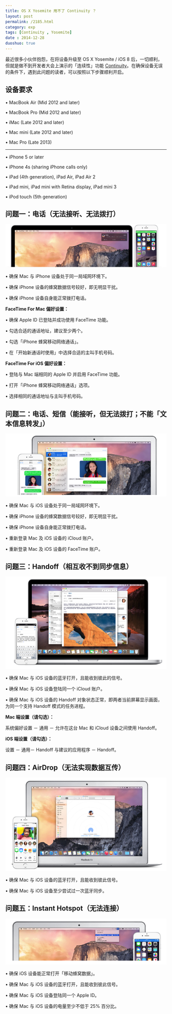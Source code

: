 ```yaml
---
title: OS X Yosemite 用不了 Continuity ？
layout: post
permalink: /2185.html
category: exp
tags: [Continuity , Yosemite]
date : 2014-12-28
duoshuo: true
---
```

最近很多小伙伴抱怨，在将设备升级至 OS X Yosemite / iOS 8 后，一切顺利，但就是做不到开发者大会上演示的「连续性」功能 <a title="" href="http://www.apple.com/cn/osx/continuity/" data-original-title="">Continuity</a>。在确保设备无误的条件下，遇到此问题的读者，可以按照以下步骤顺利开启。

## 设备要求

• MacBook Air (Mid 2012 and later)

• MacBook Pro (Mid 2012 and later)

• iMac (Late 2012 and later)

• Mac mini (Late 2012 and later)

• Mac Pro (Late 2013)

* * *

• iPhone 5 or later

• iPhone 4s (sharing iPhone calls only)

• iPad (4th generation), iPad Air, iPad Air 2

• iPad mini, iPad mini with Retina display, iPad mini 3

• iPod touch (5th generation)

## 问题一：电话（无法接听、无法拨打）

![OS X Yosemite 用不了 Continuity ？][1]

• 确保 Mac 与 iPhone 设备处于同一局域网环境下。

• 确保 iPhone 设备的蜂窝数据信号较好，即无明显干扰。

• 确保 iPhone 设备自身能正常拨打电话。

**FaceTime For Mac 偏好设置：**

• 确保 Apple ID 已登陆并成功使用 FaceTime 功能。

• 勾选合适的通话地址，建议至少两个。

• 勾选「iPhone 蜂窝移动网络通话」。

• 在「开始新通话时使用」中选择合适的主叫手机号码。

**FaceTime For iOS 偏好设置：**

• 登陆与 Mac 端相同的 Apple ID 并启用 FaceTime 功能。

• 打开「iPhone 蜂窝移动网络通话」选项。

• 选择相同的通话地址与主叫手机号码。

## 问题二：电话、短信（能接听，但无法拨打；不能「文本信息转发」）

![OS X Yosemite 用不了 Continuity ？][2]

• 确保 Mac 与 iOS 设备处于同一局域网环境下。

• 确保 iPhone 设备的蜂窝数据信号较好，即无明显干扰。

• 确保 iPhone 设备自身能正常拨打电话。

• 重新登录 Mac 及 iOS 设备的 iCloud 账户。

• 重新登录 Mac 及 iOS 设备的 FaceTime 账户。

## 问题三：Handoff（相互收不到同步信息）

![OS X Yosemite 用不了 Continuity ？][3]

• 确保 Mac 与 iOS 设备的蓝牙打开，且能收到彼此的信号。

• 确保 Mac 与 iOS 设备登陆同一个 iCloud 账户。

• 确保 Mac 与 iOS 设备的 Handoff 对象状态正常，即两者当前屏幕显示画面，为同一个支持 Handoff 模式的任务进程。

**Mac 端设置（请勾选）：**

系统偏好设置 － 通用 － 允许在这台 Mac 和 iCloud 设备之间使用 Handoff。

**iOS 端设置（请勾选）：**

设置 － 通用－ Handoff 与建议的应用程序 － Handoff。

## 问题四：AirDrop（无法实现数据互传）

![OS X Yosemite 用不了 Continuity ？][4]

• 确保 Mac 与 iOS 设备的蓝牙打开，且能收到彼此信号。

• 确保 Mac 与 iOS 设备至少尝试过一次蓝牙同步。

## 问题五：Instant Hotspot（无法连接）

![OS X Yosemite 用不了 Continuity ？][5]

• 确保 iOS 设备能正常打开「移动蜂窝数据」。

• 确保 Mac 与 iOS 设备的蓝牙打开，且能收到彼此信号。

• 确保 Mac 与 iOS 设备登陆同一个 Apple ID。

• 确保 Mac 与 iOS 设备的电量至少不低于 25% 百分比。


 [1]: /wp-content/uploads/sinapicv2-backup/2185-ww1-large-005V4vEUjw1enugbe03uvj30nf06b40d.jpg
 [2]: /wp-content/uploads/sinapicv2-backup/2185-ww4-large-005V4vEUjw1enugbn9pl8j30o809hwhc.jpg
 [3]: /wp-content/uploads/sinapicv2-backup/2185-ww1-large-005V4vEUjw1enugc91ganj30mx0d4whx.jpg
 [4]: /wp-content/uploads/sinapicv2-backup/2185-ww1-large-005V4vEUjw1enugcihvooj30lc0cdq5o.jpg
 [5]: /wp-content/uploads/sinapicv2-backup/2185-ww4-large-005V4vEUjw1enugcq1eukj30j905i0tv.jpg

